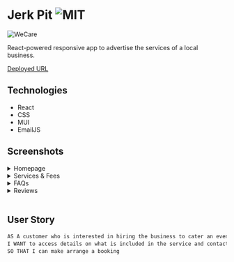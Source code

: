 # Jerk Pit ![MIT](https://img.shields.io/badge/License-MIT-blue)

![WeCare](src/components/atoms/images/WeCare-1_260x60.png)

React-powered responsive app to advertise the services of a local business.

[Deployed URL](https://floating-river-62141.herokuapp.com/)

## Technologies

- React
- CSS
- MUI
- EmailJS

## Screenshots

<details>
<summary>Homepage</summary>

![homepage](src/components/atoms/screenshots/cjp_homepage.png)

</details>

<details>
<summary>Services & Fees</summary>

![services](src/components/atoms/screenshots/cjp_services_fees.png)

</details>

<details>
<summary>FAQs</summary>

![FAQs](src/components/atoms//screenshots/cjp_faqs.png)

</details>

<details>
<summary>Reviews</summary>

![Reviews](src/components/atoms//screenshots/cjp_reviews.png)

</details>

</br>

## User Story

```md
AS A customer who is interested in hiring the business to cater an event
I WANT to access details on what is included in the service and contact details so I can get in touch
SO THAT I can make arrange a booking
```
